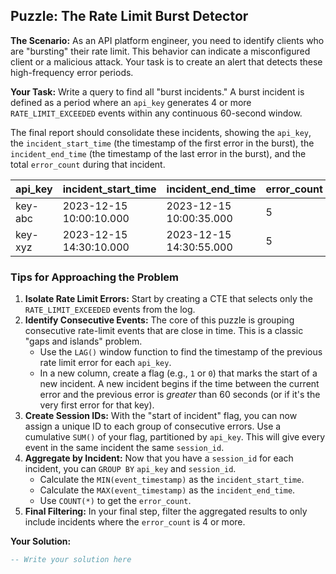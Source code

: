 ## Puzzle: The Rate Limit Burst Detector

**The Scenario:** As an API platform engineer, you need to identify clients who are "bursting" their rate limit. This behavior can indicate a misconfigured client or a malicious attack. Your task is to create an alert that detects these high-frequency error periods.

**Your Task:** Write a query to find all "burst incidents." A burst incident is defined as a period where an `api_key` generates 4 or more `RATE_LIMIT_EXCEEDED` events within any continuous 60-second window.

The final report should consolidate these incidents, showing the `api_key`, the `incident_start_time` (the timestamp of the first error in the burst), the `incident_end_time` (the timestamp of the last error in the burst), and the total `error_count` during that incident.

| **api_key** | **incident_start_time** | **incident_end_time** | **error_count** |
| ----------------- | ----------------------------- | --------------------------- | --------------------- |
| key-abc           | 2023-12-15 10:00:10.000       | 2023-12-15 10:00:35.000     | 5                     |
| key-xyz           | 2023-12-15 14:30:10.000       | 2023-12-15 14:30:55.000     | 5                     |

### Tips for Approaching the Problem

1. **Isolate Rate Limit Errors:** Start by creating a CTE that selects only the `RATE_LIMIT_EXCEEDED` events from the log.
2. **Identify Consecutive Events:** The core of this puzzle is grouping consecutive rate-limit events that are close in time. This is a classic "gaps and islands" problem.
   * Use the `LAG()` window function to find the timestamp of the previous rate limit error for each `api_key`.
   * In a new column, create a flag (e.g., `1` or `0`) that marks the start of a new incident. A new incident begins if the time between the current error and the previous error is *greater* than 60 seconds (or if it's the very first error for that key).
3. **Create Session IDs:** With the "start of incident" flag, you can now assign a unique ID to each group of consecutive errors. Use a cumulative `SUM()` of your flag, partitioned by `api_key`. This will give every event in the same incident the same `session_id`.
4. **Aggregate by Incident:** Now that you have a `session_id` for each incident, you can `GROUP BY` `api_key` and `session_id`.
   * Calculate the `MIN(event_timestamp)` as the `incident_start_time`.
   * Calculate the `MAX(event_timestamp)` as the `incident_end_time`.
   * Use `COUNT(*)` to get the `error_count`.
5. **Final Filtering:** In your final step, filter the aggregated results to only include incidents where the `error_count` is 4 or more.

**Your Solution:**

```sql
-- Write your solution here
```

